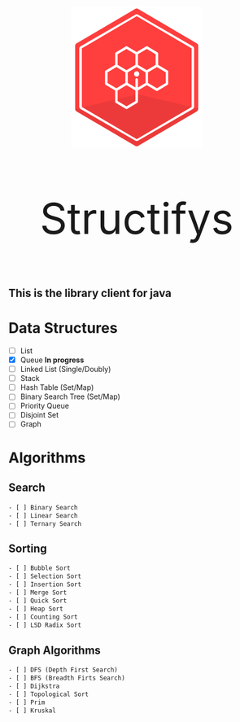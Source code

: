 <p align="center">
  <a href="https://github.com/Structifys"><img src="img/logo.png"></a>
</p>

<p  style=" font-size:6em;" align="center">Structifys</p>

## This is the library client for java

# Data Structures

- [ ] List
- [x] Queue **In progress**
- [ ] Linked List (Single/Doubly)
- [ ] Stack
- [ ] Hash Table (Set/Map)
- [ ] Binary Search Tree (Set/Map)
- [ ] Priority Queue
- [ ] Disjoint Set
- [ ] Graph

# Algorithms

## Search

    - [ ] Binary Search
    - [ ] Linear Search
    - [ ] Ternary Search

## Sorting

    - [ ] Bubble Sort
    - [ ] Selection Sort
    - [ ] Insertion Sort
    - [ ] Merge Sort
    - [ ] Quick Sort
    - [ ] Heap Sort
    - [ ] Counting Sort
    - [ ] LSD Radix Sort

## Graph Algorithms

    - [ ] DFS (Depth First Search)
    - [ ] BFS (Breadth Firts Search)
    - [ ] Dijkstra
    - [ ] Topological Sort
    - [ ] Prim
    - [ ] Kruskal
